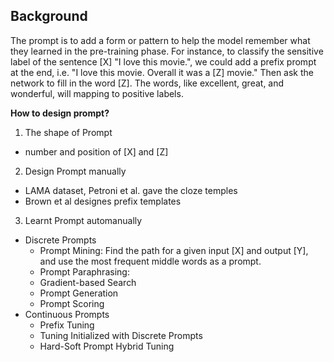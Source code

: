 ## Background

The prompt is to add a form or pattern to help the model remember what they learned in the pre-training phase. 
For instance, to classify the sensitive label of the sentence [X] "I love this movie.", we could add a prefix prompt at the end, i.e. "I love this movie. Overall it was a [Z] movie." Then ask the network to fill in the word [Z]. The words, like excellent, great, and wonderful, will mapping to positive labels.

**How to design prompt?**
1. The shape of Prompt
-  number and position of [X] and [Z]
2. Design Prompt manually
- LAMA dataset, Petroni et al. gave the cloze temples
- Brown et al designes prefix templates
3.  Learnt Prompt automanually
- Discrete Prompts
  - Prompt Mining: Find the path for a given input [X] and output [Y], and use the most frequent middle words as a prompt.
  - Prompt Paraphrasing: 
  - Gradient-based Search
  - Prompt Generation
  - Prompt Scoring  
- Continuous Prompts
  - Prefix Tuning
  - Tuning Initialized with Discrete Prompts
  - Hard-Soft Prompt Hybrid Tuning

